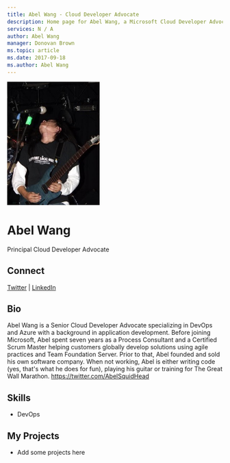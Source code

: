```yaml
---
title: Abel Wang - Cloud Developer Advocate
description: Home page for Abel Wang, a Microsoft Cloud Developer Advocate
services: N / A
author: Abel Wang
manager: Donovan Brown
ms.topic: article
ms.date: 2017-09-18
ms.author: Abel Wang
---
```


![Image of Abel Wang](media/profiles/abel-wang.png)

# Abel Wang

Principal Cloud Developer Advocate

## Connect
[Twitter](https://twitter.com/AbelSquidHead) | [LinkedIn](https://linkedin.com/in/abel-wang-9a37694)

## Bio

Abel Wang is a Senior Cloud Developer Advocate specializing in DevOps and Azure with a background in application development.  Before joining Microsoft, Abel spent seven years as a Process Consultant and a Certified Scrum Master helping customers globally develop solutions using agile practices and Team Foundation Server.  Prior to that, Abel founded and sold his own software company.  When not working, Abel is either writing code (yes, that's what he does for fun), playing his guitar or training for The Great Wall Marathon.  https://twitter.com/AbelSquidHead

## Skills

* DevOps


## My Projects

* Add some projects here
